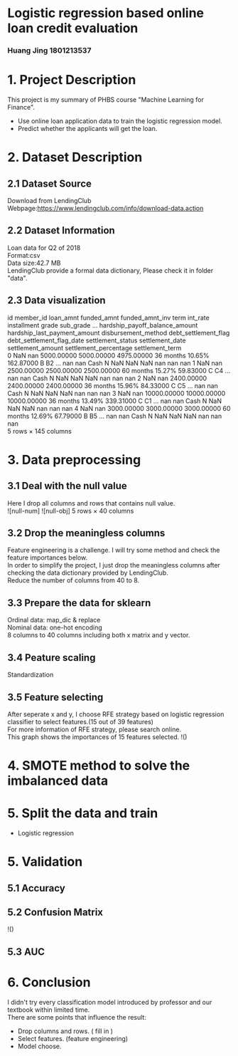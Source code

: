# Logistic regression based online loan credit evaluation
### Huang Jing  1801213537
# 1. Project Description
This project is my summary of PHBS course "Machine Learning for Finance".<br>
* Use online loan application data to train the logistic regression model.<br>
* Predict whether the applicants will get the loan.<br>

# 2. Dataset Description
## 2.1 Dataset Source
Download from LendingClub <br>
Webpage:https://www.lendingclub.com/info/download-data.action
## 2.2 Dataset Information
Loan data for Q2 of 2018<br>
Format:csv<br>
Data size:42.7 MB<br>
LendingClub provide a formal data dictionary, Please check it in folder "data".
## 2.3 Data visualization
id	member_id	loan_amnt	funded_amnt	funded_amnt_inv	term	int_rate	installment	grade	sub_grade	...	hardship_payoff_balance_amount	hardship_last_payment_amount	disbursement_method	debt_settlement_flag	debt_settlement_flag_date	settlement_status	settlement_date	settlement_amount	settlement_percentage	settlement_term<br>
0	NaN	nan	5000.00000	5000.00000	4975.00000	36 months	10.65%	162.87000	B	B2	...	nan	nan	Cash	N	NaN	NaN	NaN	nan	nan	nan
1	NaN	nan	2500.00000	2500.00000	2500.00000	60 months	15.27%	59.83000	C	C4	...	nan	nan	Cash	N	NaN	NaN	NaN	nan	nan	nan
2	NaN	nan	2400.00000	2400.00000	2400.00000	36 months	15.96%	84.33000	C	C5	...	nan	nan	Cash	N	NaN	NaN	NaN	nan	nan	nan
3	NaN	nan	10000.00000	10000.00000	10000.00000	36 months	13.49%	339.31000	C	C1	...	nan	nan	Cash	N	NaN	NaN	NaN	nan	nan	nan
4	NaN	nan	3000.00000	3000.00000	3000.00000	60 months	12.69%	67.79000	B	B5	...	nan	nan	Cash	N	NaN	NaN	NaN	nan	nan	nan<br>
5 rows × 145 columns
# 3. Data preprocessing
## 3.1 Deal with the null value
Here I drop all columns and rows that contains null value.<br>
![null-num]
![null-obj]
5 rows × 40 columns 
## 3.2 Drop the meaningless columns
Feature engineering is a challenge. I will try some method and check the feature importances below.<br>
In order to simplify the project, I just drop the meaningless columns after checking the data dictionary provided by LendingClub.<br>
Reduce the number of columns from 40 to 8.
## 3.3 Prepare the data for sklearn
Ordinal data: map_dic & replace<br>
Nominal data: one-hot encoding<br>
8 columns to 40 columns including both x matrix and y vector.
## 3.4 Peature scaling
Standardization
## 3.5 Feature selecting
After seperate x and y, I choose RFE strategy based on logistic regression classifier to select features.(15 out of 39 features)<br>
For more information of RFE strategy, please search online.<br>
This graph shows the importances of 15 features selected.
!()
# 4. SMOTE method to solve the imbalanced data
# 5. Split the data and train 
* Logistic regression
# 5. Validation
## 5.1 Accuracy 
## 5.2 Confusion Matrix
!()
## 5.3 AUC
# 6. Conclusion
I didn't try every classification model introduced by professor and our textbook within limited time.<br>
There are some points that influence the result:<br>
* Drop columns and rows. ( fill in )
* Select features. (feature engineering)
* Model choose. 
